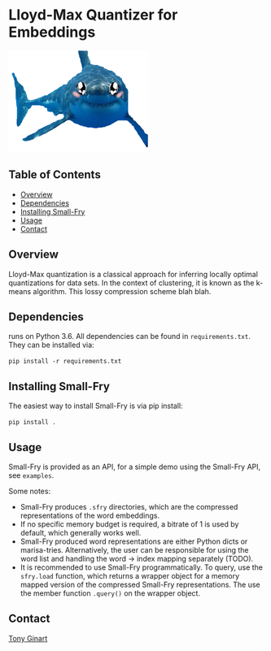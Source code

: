 # Lloyd-Max Quantizer for Embeddings

<img src="/docs/mascot.png" height="200" >

Table of Contents
-----------------

  * [Overview](#overview)  
  * [Dependencies](#dependencies)
  * [Installing Small-Fry](#installing-small-fry)
  * [Usage](#usage)
  * [Contact](#contact)

Overview
-----------------

Lloyd-Max quantization is a classical approach for inferring locally optimal quantizations for data sets. In the context of clustering, it is known as the k-means algorithm. This lossy compression scheme blah blah.


Dependencies
-----------------
 runs on Python 3.6. All dependencies can be found in `requirements.txt`. They can be installed via:

`pip install -r requirements.txt`

Installing Small-Fry
-----------------
The easiest way to install Small-Fry is via pip install:

`pip install .`

Usage
-----------------

Small-Fry is provided as an API, for a simple demo using the Small-Fry API, see `examples`. 

Some notes:
* Small-Fry produces ```.sfry``` directories, which are the compressed representations of the word embeddings. <br />
* If no specific memory budget is required, a bitrate of 1 is used by default, which generally works well. <br />
* Small-Fry produced word representations are either Python dicts or marisa-tries. Alternatively, the user can be responsible for using the word list and handling the word -> index mapping separately (TODO). <br />
* It is recommended to use Small-Fry programmatically. To query, use the ```sfry.load``` function, which returns a wrapper object for a memory mapped version of the compressed Small-Fry representations. The use the member function ```.query()``` on the wrapper object.


Contact
-----------------

[Tony Ginart](http://web.stanford.edu/~tginart/)
